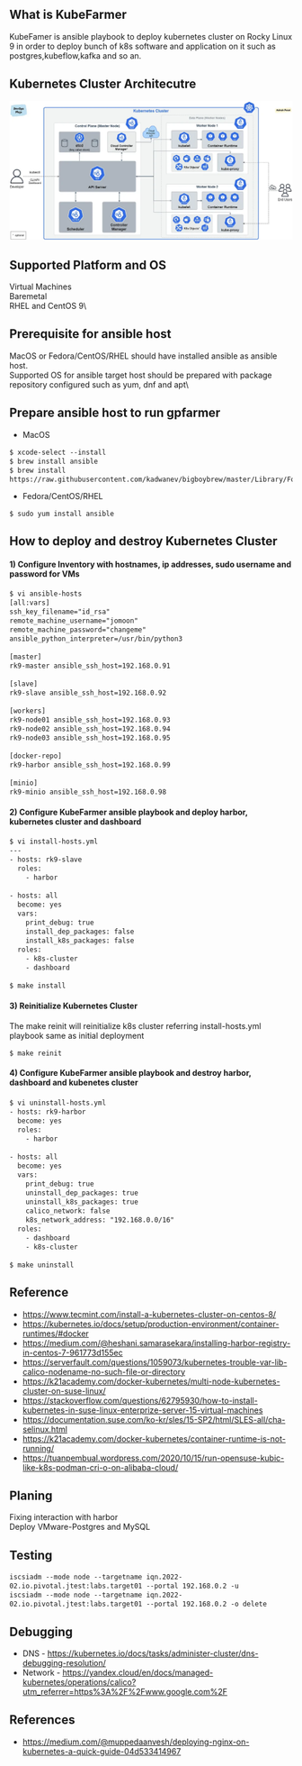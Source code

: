 ## What is KubeFarmer
KubeFamer is ansible playbook to deploy kubernetes cluster on Rocky Linux 9 in order to deploy bunch of k8s software and application on it such as postgres,kubeflow,kafka and so an.

## Kubernetes Cluster Architecutre
![alt text](https://github.com/rokmc756/kubefarmer/blob/main/roles/k8s-cluster/files/kubernetes_architecture.webp)

## Supported Platform and OS
Virtual Machines\
Baremetal\
RHEL and CentOS 9\

## Prerequisite for ansible host
MacOS or Fedora/CentOS/RHEL should have installed ansible as ansible host.\
Supported OS for ansible target host should be prepared with package repository configured such as yum, dnf and apt\

## Prepare ansible host to run gpfarmer
* MacOS
```
$ xcode-select --install
$ brew install ansible
$ brew install https://raw.githubusercontent.com/kadwanev/bigboybrew/master/Library/Formula/sshpass.rb
```

* Fedora/CentOS/RHEL
```
$ sudo yum install ansible
```

## How to deploy and destroy Kubernetes Cluster
#### 1) Configure Inventory with hostnames, ip addresses, sudo username and password for VMs
```
$ vi ansible-hosts
[all:vars]
ssh_key_filename="id_rsa"
remote_machine_username="jomoon"
remote_machine_password="changeme"
ansible_python_interpreter=/usr/bin/python3

[master]
rk9-master ansible_ssh_host=192.168.0.91

[slave]
rk9-slave ansible_ssh_host=192.168.0.92

[workers]
rk9-node01 ansible_ssh_host=192.168.0.93
rk9-node02 ansible_ssh_host=192.168.0.94
rk9-node03 ansible_ssh_host=192.168.0.95

[docker-repo]
rk9-harbor ansible_ssh_host=192.168.0.99

[minio]
rk9-minio ansible_ssh_host=192.168.0.98
```

#### 2) Configure KubeFarmer ansible playbook and deploy harbor, kubernetes cluster and dashboard
```
$ vi install-hosts.yml
---
- hosts: rk9-slave
  roles:
    - harbor

- hosts: all
  become: yes
  vars:
    print_debug: true
    install_dep_packages: false
    install_k8s_packages: false
  roles:
    - k8s-cluster
    - dashboard

$ make install
```

#### 3) Reinitialize Kubernetes Cluster
The make reinit will reinitialize k8s cluster referring install-hosts.yml playbook same as initial deployment
```
$ make reinit
```

#### 4) Configure KubeFarmer ansible playbook and destroy harbor, dashboard and kubenetes cluster
```
$ vi uninstall-hosts.yml
- hosts: rk9-harbor
  become: yes
  roles:
    - harbor

- hosts: all
  become: yes
  vars:
    print_debug: true
    uninstall_dep_packages: true
    uninstall_k8s_packages: true
    calico_network: false
    k8s_network_address: "192.168.0.0/16"
  roles:
    - dashboard
    - k8s-cluster

$ make uninstall
```

## Reference
* https://www.tecmint.com/install-a-kubernetes-cluster-on-centos-8/
* https://kubernetes.io/docs/setup/production-environment/container-runtimes/#docker
* https://medium.com/@heshani.samarasekara/installing-harbor-registry-in-centos-7-961773d155ec
* https://serverfault.com/questions/1059073/kubernetes-trouble-var-lib-calico-nodename-no-such-file-or-directory
* https://k21academy.com/docker-kubernetes/multi-node-kubernetes-cluster-on-suse-linux/
* https://stackoverflow.com/questions/62795930/how-to-install-kubernetes-in-suse-linux-enterprize-server-15-virtual-machines
* https://documentation.suse.com/ko-kr/sles/15-SP2/html/SLES-all/cha-selinux.html
* https://k21academy.com/docker-kubernetes/container-runtime-is-not-running/
* https://tuanpembual.wordpress.com/2020/10/15/run-opensuse-kubic-like-k8s-podman-cri-o-on-alibaba-cloud/


## Planing
Fixing interaction with harbor\
Deploy VMware-Postgres and MySQL


## Testing
```
iscsiadm --mode node --targetname iqn.2022-02.io.pivotal.jtest:labs.target01 --portal 192.168.0.2 -u
iscsiadm --mode node --targetname iqn.2022-02.io.pivotal.jtest:labs.target01 --portal 192.168.0.2 -o delete
```


## Debugging
* DNS - https://kubernetes.io/docs/tasks/administer-cluster/dns-debugging-resolution/
* Network - https://yandex.cloud/en/docs/managed-kubernetes/operations/calico?utm_referrer=https%3A%2F%2Fwww.google.com%2F


## References
* https://medium.com/@muppedaanvesh/deploying-nginx-on-kubernetes-a-quick-guide-04d533414967

